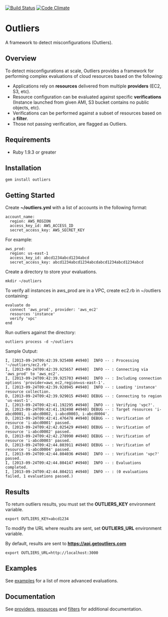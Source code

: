 [![Build Status](https://secure.travis-ci.org/brettweavnet/outliers.png)](http://travis-ci.org/brettweavnet/outliers)
[![Code Climate](https://codeclimate.com/github/brettweavnet/outliers.png)](https://codeclimate.com/github/brettweavnet/outliers)

# Outliers

A framework to detect misconfigurations (Outliers).

## Overview

To detect misconfigurations at scale, Outliers provides a framework for performing complex evaluations of cloud resources based on the following:

* Applications rely on **resources** delivered from multiple **providers** (EC2, S3, etc).
* Resource configuration can be evaluated against specific **verifications**  (Instance launched from given AMI, S3 bucket contains no public objects, etc).
* Verifications can be performed against a subset of resources based on a **filter**.
* Those not passing verification, are flagged as Outliers.

## Requirements

* Ruby 1.9.3 or greater

## Installation

    gem install outliers

## Getting Started

Create **~/outliers.yml** with a list of accounts in the following format:

    account_name:
      region: AWS_REGION
      access_key_id: AWS_ACCESS_ID
      secret_access_key: AWS_SECRET_KEY

For example:

    aws_prod:
      region: us-east-1
      access_key_id: abcd1234abcd1234abcd
      secret_access_key: abcd1234abcd1234abcdabcd1234abcd1234abcd

Create a directory to store your evaluations.

    mkdir ~/outliers

To verify all instances in aws_prod are in a VPC, create ec2.rb in ~/outliers containing:

    evaluate do
      connect 'aws_prod', provider: 'aws_ec2'
      resources 'instance'
      verify 'vpc'
    end

Run outliers against the directory:

    outliers process -d ~/outliers

Sample Output:

    I, [2013-09-24T09:42:39.925400 #4940]  INFO -- : Processing '~/outliers/ec2.rb'.
    I, [2013-09-24T09:42:39.925657 #4940]  INFO -- : Connecting via 'aws_prod' to 'aws_ec2'.
    I, [2013-09-24T09:42:39.925703 #4940]  INFO -- : Including connection options 'provider=aws_ec2,region=us-east-1'.
    I, [2013-09-24T09:42:39.928945 #4940]  INFO -- : Loading 'instance' resource collection.
    D, [2013-09-24T09:42:39.929015 #4940] DEBUG -- : Connecting to region 'us-east-1'.
    I, [2013-09-24T09:42:41.192295 #4940]  INFO -- : Verifying 'vpc?'.
    D, [2013-09-24T09:42:41.192498 #4940] DEBUG -- : Target resources 'i-abcd0001, i-abcd0002, i-abcd0003, i-abcd0004'.
    D, [2013-09-24T09:42:41.476478 #4940] DEBUG -- : Verification of resource 'i-abcd0001' passed.
    D, [2013-09-24T09:42:42.025429 #4940] DEBUG -- : Verification of resource 'i-abcd0002' passed.
    D, [2013-09-24T09:42:42.278990 #4940] DEBUG -- : Verification of resource 'i-abcd0003' passed.
    D, [2013-09-24T09:42:44.803911 #4940] DEBUG -- : Verification of resource 'i-abcd0004' passed.
    I, [2013-09-24T09:42:44.804036 #4940]  INFO -- : Verification 'vpc?' passed.
    I, [2013-09-24T09:42:44.804147 #4940]  INFO -- : Evaluations completed.
    I, [2013-09-24T09:42:44.804211 #4940]  INFO -- : (0 evaluations failed, 1 evaluations passed.)

## Results

To return outliers results, you must set the **OUTLIERS_KEY** environment variable.

    export OUTLIERS_KEY=abcd1234

To modify the URL where reuslts are sent, set **OUTLIERS_URL** environment variable.

By default, results are sent to **https://api.getoutliers.com**

    export OUTLIERS_URL=http://localhost:3000

## Examples

See [examples](http://www.getoutliers.com/documentation/examples) for a list of more advanced evaluations.

## Documentation

See [providers](http://www.getoutliers.com/documentation/providers), [resources](http://www.getoutliers.com/documentation/resources) and [filters](http://www.getoutliers.com/documentation/filters) for additional documentation.
